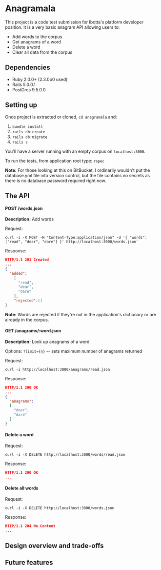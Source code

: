 # Anagramala

This project is a code test submission for Ibotta's platform developer position. It is a very basic anagram API allowing users to:
* Add words to the corpus
* Get anagrams of a word
* Delete a word
* Clear all data from the corpus

## Dependencies
* Ruby 2.0.0+ (2.3.0p0 used)
* Rails 5.0.0.1
* PostGres 9.5.0.0

## Setting up
Once project is extracted or cloned, `cd anagramala` and:
1. `bundle install`
2. `rails db:create`
3. `rails db:migrate`
4. `rails s`

You'll have a server running with an empty corpus on `localhost:3000`.

To run the tests, from application root type: `rspec`

**Note:** For those looking at this on BitBucket, I ordinarily wouldn't put the database.yml file into version control, but the file contains no secrets as there is no database password required right now.

## The API
#### POST /words.json
**Description:** Add words

Request:
```shell
curl -i -X POST -H "Content-Type:application/json" -d '{ "words": ["read", "dear", "dare"] }' http://localhost:3000/words.json`
```
Response:
```json
HTTP/1.1 201 Created
...
{
  "added":
    [
      "read",
      "dear",
      "dare"
    ],
    "rejected":[]
}
```
**Note:** Words are rejected if they're not in the application's dictionary or are already in the corpus.

#### GET /anagrams/:word.json
**Description:** Look up anagrams of a word

Options: `?limit={n}` -- sets maximum number of anagrams returned

Request:
```shell
curl -i http://localhost:3000/anagrams/read.json
```

Response:
```json
HTTP/1.1 200 OK
...
{
  "anagrams":
  [
    "dear",
    "dare"
  ]
}
```

#### Delete a word
Request:
```shell
curl -i -X DELETE http://localhost:3000/words/read.json
```

Response:
```json
HTTP/1.1 200 OK
...
```

#### Delete all words
Request:
```shell
curl -i -X DELETE http://localhost:3000/words.json
```

Response:
```json
HTTP/1.1 204 No Content
...
```

## Design overview and trade-offs


## Future features
